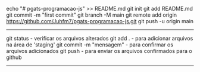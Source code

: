 echo "# pgats-programacao-js" >> README.md
git init
git add README.md
git commit -m "first commit"
git branch -M main
git remote add origin https://github.com/Juhfm7/pgats-programacao-js.git
git push -u origin main
 
---
 
git status - verificar os arquivos alterados
git add . <arquivo ou ponto> - para adicionar arquivos na área de 'staging'
git commit -m "mensagem" - para confirmar os arquivos adicionados
git push - para enviar os arquivos confirmados para o github
 
---
 